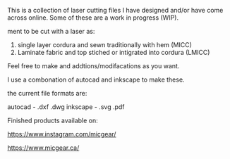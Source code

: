 This is a collection of laser cutting files I have designed and/or have come across online. Some of these are a work in progress (WIP). 

ment to be cut with a laser as:
1.  single layer cordura and sewn traditionally with hem (MICC)
2.  Laminate fabric and top stiched or intigrated into cordura (LMICC)


Feel free to make and addtions/modifacations as you want.

I use a combonation of autocad and inkscape to make these.

the current file formats are: 

autocad - .dxf .dwg
inkscape - .svg .pdf

Finished products available on:

https://www.instagram.com/micgear/

https://www.micgear.ca/

